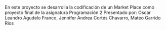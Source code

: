 En este proyecto se desarrolla la codificación de un Market Place como proyecto final de la asignatura Programación 2
Presentado por:
    Oscar Leandro Agudelo Franco,
    Jennifer Andrea Cortés Chavarro,
    Mateo Garrido Rios
